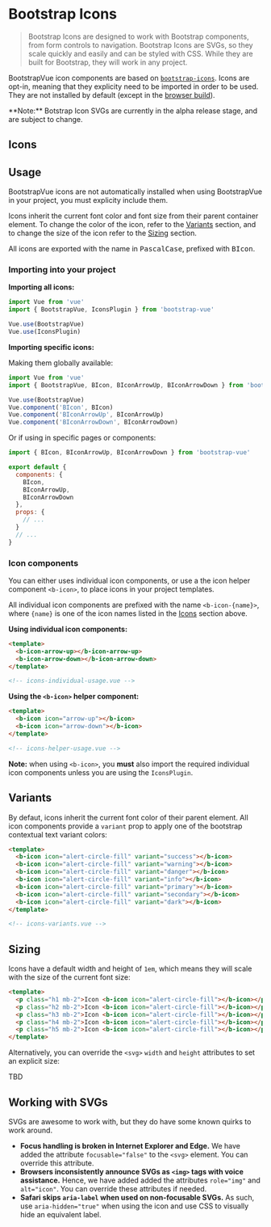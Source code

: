 # Bootstrap Icons

> Bootstrap Icons are designed to work with Bootstrap components, from form controls to navigation.
> Bootstrap Icons are SVGs, so they scale quickly and easily and can be styled with CSS. While they
> are built for Bootstrap, they will work in any project.

BootstrapVue icon components are based on [`bootstrap-icons`](https://icons.getbootstrap.com/).
Icons are opt-in, meaning that they explicity need to be imported in order to be used. They are not
installed by default (except in the [browser build](/docs#build-variants)).

<p class="alert alert-info">
  **Note:** Botstrap Icon SVGs are currently in the alpha release stage, and are subject to change.
</p>

## Icons

<div class="bd-example notranslate">
  <!-- Component rendered by docs/pages/docs/icons.index.js -->
  <!-- We use a `<div is="...">` to prevent marked loader from mangling the unknown tag-->
  <div is="IconsTable"></div>
</div>

## Usage

BootstrapVue icons are not automatically installed when using BootstrapVue in your project, you
must explicity include them.

Icons inherit the current font color and font size from their parent container element. To change
the color of the icon, refer to the [Variants](#variants) section, and to change the size of the
icon refer to the [Sizing](#sizing) section.

All icons are exported with the name in <samp>PascalCase</samp>, prefixed with <samp>BIcon</samp>.

### Importing into your project

**Importing all icons:**

```js
import Vue from 'vue'
import { BootstrapVue, IconsPlugin } from 'bootstrap-vue'

Vue.use(BootstrapVue)
Vue.use(IconsPlugin)
```

**Importing specific icons:**

Making them globally available:

```js
import Vue from 'vue'
import { BootstrapVue, BIcon, BIconArrowUp, BIconArrowDown } from 'bootstrap-vue'

Vue.use(BootstrapVue)
Vue.component('BIcon', BIcon)
Vue.component('BIconArrowUp', BIconArrowUp)
Vue.component('BIconArrowDown', BIconArrowDown)
```

Or if using in specific pages or components:

```js
import { BIcon, BIconArrowUp, BIconArrowDown } from 'bootstrap-vue'

export default {
  components: {
    BIcon,
    BIconArrowUp,
    BIconArrowDown
  },
  props: {
    // ...
  }
  // ...
}
```

### Icon components

You can either uses individual icon components, or use a the icon helper component `<b-icon>`, to
place icons in your project templates.

All individual icon components are prefixed with the name `<b-icon-{name}>`, where `{name}` is one
of the icon names listed in the [Icons](#icons) section above.

**Using individual icon components:**

```html
<template>
  <b-icon-arrow-up></b-icon-arrow-up>
  <b-icon-arrow-down></b-icon-arrow-down>
</template>

<!-- icons-individual-usage.vue -->
```

**Using the `<b-icon>` helper component:**

```html
<template>
  <b-icon icon="arrow-up"></b-icon>
  <b-icon icon="arrow-down"></b-icon>
</template>

<!-- icons-helper-usage.vue -->
```

**Note:** when using `<b-icon>`, you **must** also import the required individual icon components
unless you are using the `IconsPlugin`.

## Variants

By defaut, icons inherit the current font color of their parent element.  All icon components
provide a `variant` prop to apply one of the bootstrap contextual text variant colors:

```html
<template>
  <b-icon icon="alert-circle-fill" variant="success"></b-icon>
  <b-icon icon="alert-circle-fill" variant="warning"></b-icon>
  <b-icon icon="alert-circle-fill" variant="danger"></b-icon>
  <b-icon icon="alert-circle-fill" variant="info"></b-icon>
  <b-icon icon="alert-circle-fill" variant="primary"></b-icon>
  <b-icon icon="alert-circle-fill" variant="secondary"></b-icon>
  <b-icon icon="alert-circle-fill" variant="dark"></b-icon>
</template>

<!-- icons-variants.vue -->
```

## Sizing

Icons have a default width and height of `1em`, which means they will scale with the size of
the current font size:

```html
<template>
  <p class="h1 mb-2">Icon <b-icon icon="alert-circle-fill"></b-icon></p>
  <p class="h2 mb-2">Icon <b-icon icon="alert-circle-fill"></b-icon></p>
  <p class="h3 mb-2">Icon <b-icon icon="alert-circle-fill"></b-icon></p>
  <p class="h4 mb-2">Icon <b-icon icon="alert-circle-fill"></b-icon></p>
  <p class="h5 mb-2">Icon <b-icon icon="alert-circle-fill"></b-icon></p>
</template>
```

Alternatively, you can override the `<svg>` `width` and `height` attributes to set an explicit
size:

TBD

## Working with SVGs

SVGs are awesome to work with, but they do have some known quirks to work around.

- **Focus handling is broken in Internet Explorer and Edge.** We have added the attribute
  `focusable="false"` to the `<svg>` element. You can override this attribute.
- **Browsers inconsistently announce SVGs as `<img>` tags with voice assistance.** Hence, we
  have added added the attributes `role="img"` and `alt="icon"`. You can override these
  attributes if needed.
- **Safari skips `aria-label` when used on non-focusable SVGs.** As such, use `aria-hidden="true"`
  when using the icon and use CSS to visually hide an equivalent label.
